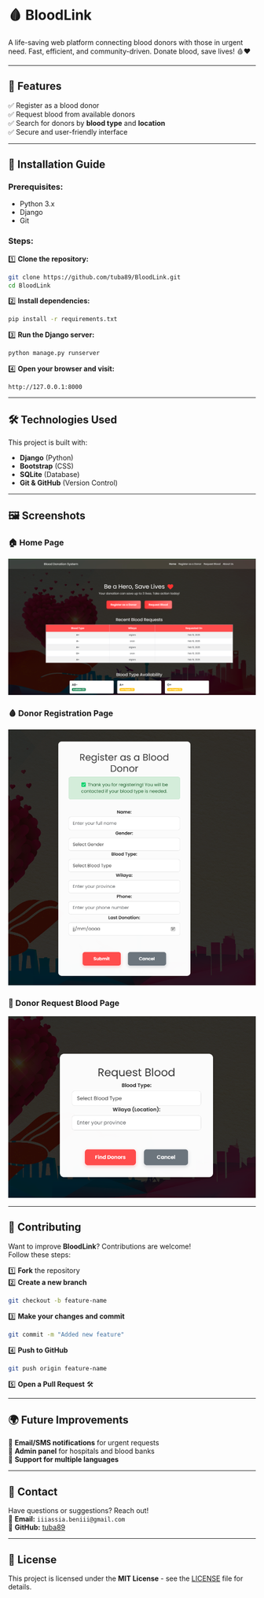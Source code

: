 # 🩸 BloodLink

A life-saving web platform connecting blood donors with those in urgent need.
Fast, efficient, and community-driven. Donate blood, save lives! 🩸❤️

---

## **📌 Features**
✅ Register as a blood donor  
✅ Request blood from available donors  
✅ Search for donors by **blood type** and **location**  
✅ Secure and user-friendly interface  

---

## **🚀 Installation Guide**
### **Prerequisites:**
- Python 3.x
- Django
- Git

### **Steps:**
1️⃣ **Clone the repository:**
```sh
git clone https://github.com/tuba89/BloodLink.git
cd BloodLink
```
2️⃣ **Install dependencies:**
```sh
pip install -r requirements.txt
```
3️⃣ **Run the Django server:**
```sh
python manage.py runserver
```
4️⃣ **Open your browser and visit:**
```
http://127.0.0.1:8000
```

---

## **🛠 Technologies Used**
This project is built with:
- **Django** (Python)
- **Bootstrap** (CSS)
- **SQLite** (Database)
- **Git & GitHub** (Version Control)

---

## **🖼 Screenshots**
### **🏠 Home Page**
![Home Page](screenshots/home.png)  

### **🩸 Donor Registration Page**
![Register](screenshots/register.png)  

### **💉 Donor Request Blood Page**
![Request](screenshots/request.png)  

---

## **🤝 Contributing**
Want to improve **BloodLink**? Contributions are welcome!  
Follow these steps:

1️⃣ **Fork** the repository  
2️⃣ **Create a new branch**  
```sh
git checkout -b feature-name
```
3️⃣ **Make your changes and commit**  
```sh
git commit -m "Added new feature"
```
4️⃣ **Push to GitHub**  
```sh
git push origin feature-name
```
5️⃣ **Open a Pull Request** 🛠️  

---

## **🌍 Future Improvements**
🔹 **Email/SMS notifications** for urgent requests  
🔹 **Admin panel** for hospitals and blood banks  
🔹 **Support for multiple languages**  

---

## **📧 Contact**
Have questions or suggestions? Reach out!  
📩 **Email:** `iiiassia.beniii@gmail.com`  
🔗 **GitHub:** [tuba89](https://github.com/tuba89)  

---

## **📜 License**
This project is licensed under the **MIT License** - see the [LICENSE](LICENSE) file for details.

